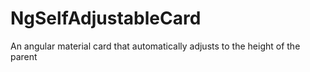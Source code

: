 # NgSelfAdjustableCard

An angular material card that automatically adjusts to the height of the parent

